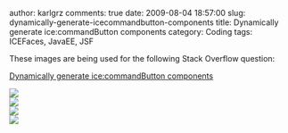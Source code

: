 author: karlgrz 
comments: true
date: 2009-08-04 18:57:00
slug: dynamically-generate-icecommandbutton-components
title: Dynamically generate ice:commandButton components
category: Coding
tags: ICEFaces, JavaEE, JSF

These images are being used for the following Stack Overflow question:  
  
[Dynamically generate ice:commandButton components](http://stackoverflow.com/questions/1229456/dynamically-generate-icecommandbutton-components)  
  
[![](/images/2009-08-04-dynamically-generate-icecommandbutton-components/allSelected.PNG)](/images/2009-08-04-dynamically-generate-icecommandbutton-components/allSelected.PNG)  
[![](/images/2009-08-04-dynamically-generate-icecommandbutton-components/badButtons.PNG)](/images/2009-08-04-dynamically-generate-icecommandbutton-components/badButtons.PNG)  
[![](/images/2009-08-04-dynamically-generate-icecommandbutton-components/deselected.PNG)](/images/2009-08-04-dynamically-generate-icecommandbutton-components/deselected.PNG)  
[![](/images/2009-08-04-dynamically-generate-icecommandbutton-components/selected.PNG)](/images/2009-08-04-dynamically-generate-icecommandbutton-components/selected.PNG)
